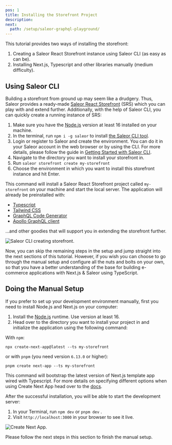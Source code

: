 ```yaml
---
pos: 1
title: Installing the Storefront Project
description:
next:
  path: /setup/saleor-graphql-playground/
---
```


This tutorial provides two ways of installing the storefront:

1. Creating a Saleor React Storefront instance using Saleor CLI (as easy as can be).
2. Installing Next.js, Typescript and other libraries manually (medium difficulty).

## Using Saleor CLI

Building a storefront from ground up may seem like a drudgery. Thus, Saleor provides a ready-made [Saleor React Storefront](https://github.com/saleor/react-storefront) (SRS) which you can play with and extend further. Additionally, with the help of Saleor CLI, you can quickly create a running instance of SRS:

1. Make sure you have the [Node.js](https://nodejs.org/) version at least 16 installed on your machine.
2. In the terminal, run `npm i -g saleor` to install [the Saleor CLI tool](https://docs.saleor.io/docs/3.x/cli).
3. Login or register to Saleor and create the environment. You can do it in your Saleor account in the web browser or by using the CLI. For more details, please follow the guide in [Getting Started with Saleor CLI](/cli/getting-started/).
4. Navigate to the directory you want to install your storefront in.
5. Run `saleor storefront create my-storefront`
6. Choose the environment in which you want to install this storefront instance and hit Enter.

This command will install a Saleor React Storefront project called `my-storefront` on your machine and start the local server. The application will already be preinstalled with:

- [Typescript](https://www.typescriptlang.org/)
- [Tailwind CSS](https://tailwindcss.com/)
- [GraphQL Code Generator](https://www.graphql-code-generator.com/)
- [Apollo GraphQL client](https://www.apollographql.com/docs/react/)

...and other goodies that will support you in extending the storefront further.

![Saleor CLI creating storefront.](/images/saleor-cli-storefront.png)

Now, you can skip the remaining steps in the setup and jump straight into the next sections of this tutorial. However, if you wish you can choose to go through the manual setup and configure all the nuts and bolts on your own, so that you have a better understanding of the base for building e-commerce applications with Next.js & Saleor using TypeScript.

## Doing the Manual Setup

If you prefer to set up your development environment manually, first you need to install Node.js and Next.js on your computer:

1. Install the [Node.js](https://nodejs.org/) runtime. Use version at least 16.
2. Head over to the directory you want to install your project in and initialize the application using the following command:

With `npm`:

```
npx create-next-app@latest --ts my-storefront
```

or with `pnpm` (you need version `6.13.0` or higher):

```
pnpm create next-app --ts my-storefront
```

This command will bootstrap the latest version of Next.js template app wired with Typescript. For more details on specifying different options when using Create Next App head over to the [docs](https://nextjs.org/docs/api-reference/create-next-app).

After the successful installation, you will be able to start the development server:

1. In your Terminal, run `npm dev` or `pnpm dev` .
2. Visit `http://localhost:3000` in your browser to see it live.

![Create Next App.](/images/create-next-app.png)

Please follow the next steps in this section to finish the manual setup.
